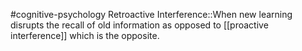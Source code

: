 #cognitive-psychology 
Retroactive Interference::When new learning disrupts the recall of old information as opposed to [[proactive interference]] which is the opposite.
<!--SR:!2024-04-15,6,250-->